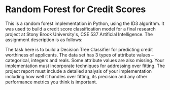 # Random Forest for Credit Scores
This is a random forest implementation in Python, using the ID3 algorithm. It was used to build a credit score classification model for a final research project at Stony Brook University's, CSE 537 Artificial Intelligence. The assignment description is as follows:

The task here is to build a Decision Tree Classifier for predicting credit worthiness of
applicants. The data set has 3 types of attribute values – categorical, integers and reals.
Some attribute values are also missing. Your implementation must incorporate techniques
for addressing over fitting. The project report must include a detailed analysis of your
implementation including how well it handles over fitting, its precision and any other
performance metrics you think is important.


